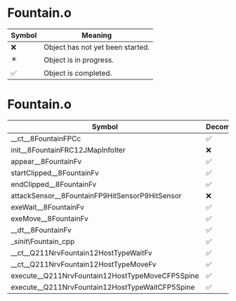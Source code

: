 # Fountain.o
| Symbol | Meaning 
| ------------- | ------------- 
| :x: | Object has not yet been started. 
| :eight_pointed_black_star: | Object is in progress. 
| :white_check_mark: | Object is completed. 


# Fountain.o
| Symbol | Decompiled? |
| ------------- | ------------- |
| __ct__8FountainFPCc | :white_check_mark: |
| init__8FountainFRC12JMapInfoIter | :x: |
| appear__8FountainFv | :white_check_mark: |
| startClipped__8FountainFv | :white_check_mark: |
| endClipped__8FountainFv | :white_check_mark: |
| attackSensor__8FountainFP9HitSensorP9HitSensor | :x: |
| exeWait__8FountainFv | :white_check_mark: |
| exeMove__8FountainFv | :white_check_mark: |
| __dt__8FountainFv | :white_check_mark: |
| __sinit_\Fountain_cpp | :white_check_mark: |
| __ct__Q211NrvFountain12HostTypeWaitFv | :white_check_mark: |
| __ct__Q211NrvFountain12HostTypeMoveFv | :white_check_mark: |
| execute__Q211NrvFountain12HostTypeMoveCFP5Spine | :white_check_mark: |
| execute__Q211NrvFountain12HostTypeWaitCFP5Spine | :white_check_mark: |
